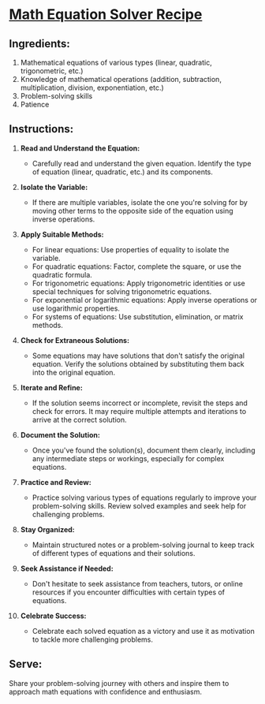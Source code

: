 # [Math Equation Solver Recipe][#Math]

## Ingredients:
1. Mathematical equations of various types (linear, quadratic, trigonometric, etc.)
2. Knowledge of mathematical operations (addition, subtraction, multiplication, division, exponentiation, etc.)
3. Problem-solving skills
4. Patience

## Instructions:

1. **Read and Understand the Equation:**
   - Carefully read and understand the given equation. Identify the type of equation (linear, quadratic, etc.) and its components.

2. **Isolate the Variable:**
   - If there are multiple variables, isolate the one you're solving for by moving other terms to the opposite side of the equation using inverse operations.

3. **Apply Suitable Methods:**
   - For linear equations: Use properties of equality to isolate the variable.
   - For quadratic equations: Factor, complete the square, or use the quadratic formula.
   - For trigonometric equations: Apply trigonometric identities or use special techniques for solving trigonometric equations.
   - For exponential or logarithmic equations: Apply inverse operations or use logarithmic properties.
   - For systems of equations: Use substitution, elimination, or matrix methods.

4. **Check for Extraneous Solutions:**
   - Some equations may have solutions that don't satisfy the original equation. Verify the solutions obtained by substituting them back into the original equation.

5. **Iterate and Refine:**
   - If the solution seems incorrect or incomplete, revisit the steps and check for errors. It may require multiple attempts and iterations to arrive at the correct solution.

6. **Document the Solution:**
   - Once you've found the solution(s), document them clearly, including any intermediate steps or workings, especially for complex equations.

7. **Practice and Review:**
   - Practice solving various types of equations regularly to improve your problem-solving skills. Review solved examples and seek help for challenging problems.

8. **Stay Organized:**
   - Maintain structured notes or a problem-solving journal to keep track of different types of equations and their solutions.

9. **Seek Assistance if Needed:**
   - Don't hesitate to seek assistance from teachers, tutors, or online resources if you encounter difficulties with certain types of equations.

10. **Celebrate Success:**
    - Celebrate each solved equation as a victory and use it as motivation to tackle more challenging problems.

## Serve:
Share your problem-solving journey with others and inspire them to approach math equations with confidence and enthusiasm.

[#Math]: maths.html
